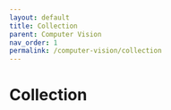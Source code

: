 ```yaml
---
layout: default
title: Collection
parent: Computer Vision
nav_order: 1
permalink: /computer-vision/collection
---
```


# Collection

